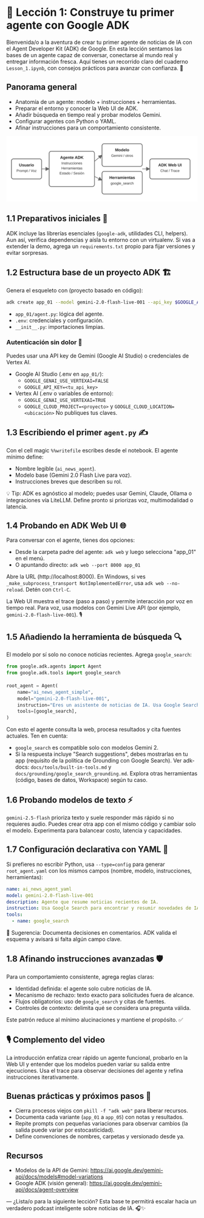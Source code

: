 # 🤖 Lección 1: Construye tu primer agente con Google ADK

Bienvenida/o a la aventura de crear tu primer agente de noticias de IA con el Agent Developer Kit (ADK) de Google. En esta lección sentamos las bases de un agente capaz de conversar, conectarse al mundo real y entregar información fresca. Aquí tienes un recorrido claro del cuaderno `Lesson_1.ipynb`, con consejos prácticos para avanzar con confianza. 🙌

## Panorama general
- Anatomía de un agente: modelo + instrucciones + herramientas.
- Preparar el entorno y conocer la Web UI de ADK.
- Añadir búsqueda en tiempo real y probar modelos Gemini.
- Configurar agentes con Python o YAML.
- Afinar instrucciones para un comportamiento consistente.

![Arquitectura de un agente ADK](./images/lesson1_architecture.svg)

## 1.1 Preparativos iniciales 🧰
ADK incluye las librerías esenciales (`google-adk`, utilidades CLI, helpers). Aun así, verifica dependencias y aísla tu entorno con un virtualenv. Si vas a extender la demo, agrega un `requirements.txt` propio para fijar versiones y evitar sorpresas.

## 1.2 Estructura base de un proyecto ADK 🏗️
Genera el esqueleto con (proyecto basado en código):

```bash
adk create app_01 --model gemini-2.0-flash-live-001 --api_key $GOOGLE_API_KEY
```

- `app_01/agent.py`: lógica del agente.
- `.env`: credenciales y configuración.
- `__init__.py`: importaciones limpias.

### Autenticación sin dolor 🔐
Puedes usar una API key de Gemini (Google AI Studio) o credenciales de Vertex AI.
- Google AI Studio (.env en `app_01/`):
  - `GOOGLE_GENAI_USE_VERTEXAI=FALSE`
  - `GOOGLE_API_KEY=<tu_api_key>`
- Vertex AI (.env o variables de entorno):
  - `GOOGLE_GENAI_USE_VERTEXAI=TRUE`
  - `GOOGLE_CLOUD_PROJECT=<proyecto>` y `GOOGLE_CLOUD_LOCATION=<ubicación>`
No publiques tus claves.

## 1.3 Escribiendo el primer `agent.py` ✍️
Con el cell magic `%%writefile` escribes desde el notebook. El agente mínimo define:

- Nombre legible (`ai_news_agent`).
- Modelo base (Gemini 2.0 Flash Live para voz).
- Instrucciones breves que describen su rol.

💡 Tip: ADK es agnóstico al modelo; puedes usar Gemini, Claude, Ollama o integraciones vía LiteLLM. Define pronto si priorizas voz, multimodalidad o latencia.

## 1.4 Probando en ADK Web UI 🌐
Para conversar con el agente, tienes dos opciones:

- Desde la carpeta padre del agente: `adk web` y luego selecciona "app_01" en el menú.
- O apuntando directo: `adk web --port 8000 app_01`

Abre la URL (http://localhost:8000). En Windows, si ves `_make_subprocess_transport NotImplementedError`, usa `adk web --no-reload`. Detén con `Ctrl-C`.

La Web UI muestra el trace (paso a paso) y permite interacción por voz en tiempo real. Para voz, usa modelos con Gemini Live API (por ejemplo, `gemini-2.0-flash-live-001`). 🎙️

## 1.5 Añadiendo la herramienta de búsqueda 🔍
El modelo por sí solo no conoce noticias recientes. Agrega `google_search`:

```python
from google.adk.agents import Agent
from google.adk.tools import google_search

root_agent = Agent(
    name="ai_news_agent_simple",
    model="gemini-2.0-flash-live-001",
    instruction="Eres un asistente de noticias de IA. Usa Google Search para hallar información reciente.",
    tools=[google_search],
)
```

Con esto el agente consulta la web, procesa resultados y cita fuentes actuales. Ten en cuenta:
- `google_search` es compatible solo con modelos Gemini 2.
- Si la respuesta incluye "Search suggestions", debes mostrarlas en tu app (requisito de la política de Grounding con Google Search). Ver adk-docs: `docs/tools/built-in-tools.md` y `docs/grounding/google_search_grounding.md`.
Explora otras herramientas (código, bases de datos, Workspace) según tu caso.

## 1.6 Probando modelos de texto ⚡
`gemini-2.5-flash` prioriza texto y suele responder más rápido si no requieres audio. Puedes crear otra app con el mismo código y cambiar solo el modelo. Experimenta para balancear costo, latencia y capacidades.

## 1.7 Configuración declarativa con YAML 🧾
Si prefieres no escribir Python, usa `--type=config` para generar `root_agent.yaml` con los mismos campos (nombre, modelo, instrucciones, herramientas):

```yaml
name: ai_news_agent_yaml
model: gemini-2.0-flash-live-001
description: Agente que resume noticias recientes de IA.
instruction: Usa Google Search para encontrar y resumir novedades de IA.
tools:
  - name: google_search
```

📌 Sugerencia: Documenta decisiones en comentarios. ADK valida el esquema y avisará si falta algún campo clave.

## 1.8 Afinando instrucciones avanzadas 🛡️
Para un comportamiento consistente, agrega reglas claras:

- Identidad definida: el agente solo cubre noticias de IA.
- Mecanismo de rechazo: texto exacto para solicitudes fuera de alcance.
- Flujos obligatorios: uso de `google_search` y citas de fuentes.
- Controles de contexto: delimita qué se considera una pregunta válida.

Este patrón reduce al mínimo alucinaciones y mantiene el propósito. ✅

## 🎙️ Complemento del video
La introducción enfatiza crear rápido un agente funcional, probarlo en la Web UI y entender que los modelos pueden variar su salida entre ejecuciones. Usa el trace para observar decisiones del agente y refina instrucciones iterativamente.

## Buenas prácticas y próximos pasos 🚦
- Cierra procesos viejos con `pkill -f "adk web"` para liberar recursos.
- Documenta cada variante (`app_01` a `app_05`) con notas y resultados.
- Repite prompts con pequeñas variaciones para observar cambios (la salida puede variar por estocasticidad).
- Define convenciones de nombres, carpetas y versionado desde ya.

## Recursos
- Modelos de la API de Gemini: https://ai.google.dev/gemini-api/docs/models#model-variations
- Google ADK (visión general): https://ai.google.dev/gemini-api/docs/agent-overview

—
¿Lista/o para la siguiente lección? Esta base te permitirá escalar hacia un verdadero podcast inteligente sobre noticias de IA. 🎧✨
